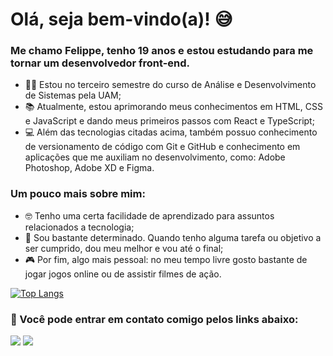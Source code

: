 # Olá, seja bem-vindo(a)! 😅

### Me chamo Felippe, tenho 19 anos e estou estudando para me tornar um desenvolvedor front-end.

- 👨‍🎓 Estou no terceiro semestre do curso de Análise e Desenvolvimento de Sistemas pela UAM;
- 📚 Atualmente, estou aprimorando meus conhecimentos em HTML, CSS e JavaScript e dando meus primeiros passos com React e TypeScript;
- 💻 Além das tecnologias citadas acima, também possuo conhecimento de versionamento de código com Git e GitHub e conhecimento em aplicações que me auxiliam no desenvolvimento, como: Adobe Photoshop, Adobe XD e Figma.

### Um pouco mais sobre mim:
- 🤓 Tenho uma certa facilidade de aprendizado para assuntos relacionados a tecnologia;
- 🎯 Sou bastante determinado. Quando tenho alguma tarefa ou objetivo a ser cumprido, dou meu melhor e vou até o final;
- 🎮 Por fim, algo mais pessoal: no meu tempo livre gosto bastante de jogar jogos online ou de assistir filmes de ação.

[![Top Langs](https://github-readme-stats.vercel.app/api/top-langs/?username=fsvboas&layout=compact&theme=radical)](https://github.com/anuraghazra/github-readme-stats)

<h3>📱 Você pode entrar em contato comigo pelos links abaixo: </h3>
<a href="https://www.linkedin.com/in/fsvboas/"><img src="https://img.shields.io/badge/LinkedIn-0077B5?style=for-the-badge&logo=linkedin&logoColor=white" /></a>
<a href="mailto: felippesantosvb@hotmail.com"><img src="https://img.shields.io/badge/Microsoft_Outlook-0078D4?style=for-the-badge&logo=microsoft-outlook&logoColor=white" /></a>


